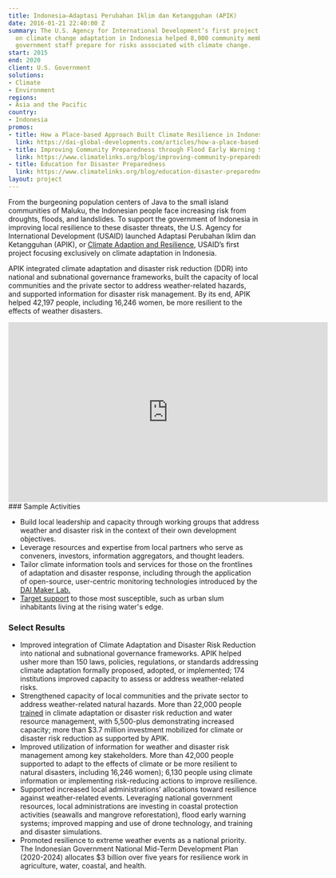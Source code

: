 ```yaml
---
title: Indonesia—Adaptasi Perubahan Iklim dan Ketangguhan (APIK)
date: 2016-01-21 22:40:00 Z
summary: The U.S. Agency for International Development’s first project focused exclusively
  on climate change adaptation in Indonesia helped 8,000 community members and 334
  government staff prepare for risks associated with climate change.
start: 2015
end: 2020
client: U.S. Government
solutions:
- Climate
- Environment
regions:
- Asia and the Pacific
country:
- Indonesia
promos:
- title: How a Place-based Approach Built Climate Resilience in Indonesia
  link: https://dai-global-developments.com/articles/how-a-place-based-approach-built-climate-resilience-in-indonesia
- title: Improving Community Preparedness through Flood Early Warning Systems
  link: https://www.climatelinks.org/blog/improving-community-preparedness-through-flood-early-warning-systems
- title: Education for Disaster Preparedness
  link: https://www.climatelinks.org/blog/education-disaster-preparedness
layout: project
---
```


From the burgeoning population centers of Java to the small island communities of Maluku, the Indonesian people face increasing risk from droughts, floods, and landslides. To support the government of Indonesia in improving local resilience to these disaster threats, the U.S. Agency for International Development (USAID) launched Adaptasi Perubahan Iklim dan Ketangguhan (APIK), or [Climate Adaption and Resilience](http://apikindonesia.or.id/en), USAID’s first project focusing exclusively on climate adaptation in Indonesia.

APIK integrated climate adaptation and disaster risk reduction (DDR) into national and subnational governance frameworks, built the capacity of local communities and the private sector to address weather-related hazards, and supported information for disaster risk management. By its end, APIK helped 42,197 people, including 16,246 women, be more resilient to the effects of weather disasters.
<iframe src="https://player.vimeo.com/video/430386281" width="640" height="360" frameborder="0" allow="autoplay; fullscreen" allowfullscreen></iframe>
### Sample Activities

* Build local leadership and capacity through working groups that address weather and disaster risk in the context of their own development objectives.
* Leverage resources and expertise from local partners who serve as conveners, investors, information aggregators, and thought leaders.
* Tailor climate information tools and services for those on the frontlines of adaptation and disaster response, including through the application of open-source, user-centric monitoring technologies introduced by the [DAI Maker Lab.](/our-work/solutions/dai-maker-lab)
* [Target support](http://apikindonesia.or.id/en/success-story/when-women-are-in-charge-building-more-resilient-communities-two-steps-at-a-time) to those most susceptible, such as urban slum inhabitants living at the rising water's edge.

### Select Results

* Improved integration of Climate Adaptation and Disaster Risk Reduction into national and subnational governance frameworks. APIK helped usher more than 150 laws, policies, regulations, or standards addressing climate adaptation formally proposed, adopted, or implemented; 174 institutions improved capacity to assess or address weather-related risks.
* Strengthened capacity of local communities and the private sector to address weather-related natural hazards. More than 22,000 people [trained](https://www.climatelinks.org/blog/climate-field-schools-transforming-agricultural-risk-resilience) in climate adaptation or disaster risk reduction and water resource management, with 5,500-plus demonstrating increased capacity; more than $3.7 million investment mobilized for climate or disaster risk reduction as supported by APIK.
* Improved utilization of information for weather and disaster risk management among key stakeholders. More than 42,000 people supported to adapt to the effects of climate or be more resilient to natural disasters, including 16,246 women); 6,130 people using climate information or implementing risk-reducing actions to improve resilience.
* Supported increased local administrations’ allocations toward resilience against weather-related events. Leveraging national government resources, local administrations are investing in coastal protection activities (seawalls and mangrove reforestation), flood early warning systems; improved mapping and use of drone technology, and training and disaster simulations.
* Promoted resilience to extreme weather events as a national priority. The Indonesian Government National Mid-Term Development Plan (2020-2024) allocates $3 billion over five years for resilience work in agriculture, water, coastal, and health.
